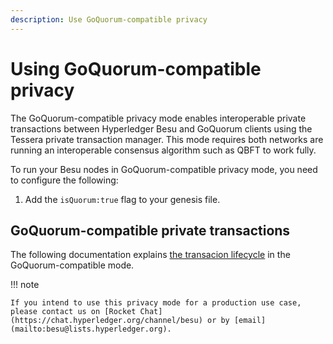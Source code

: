 ```yaml
---
description: Use GoQuorum-compatible privacy
---
```


# Using GoQuorum-compatible privacy

The GoQuorum-compatible privacy mode enables interoperable private transactions between Hyperledger Besu and GoQuorum clients using the Tessera private transaction manager.
This mode requires both networks are running an interoperable consensus algorithm such as QBFT to work fully.

To run your Besu nodes in GoQuorum-compatible privacy  mode, you need to configure the following: 

1. Add the `isQuorum:true` flag to your genesis file. 

## GoQuorum-compatible private transactions

The following documentation explains [the transacion lifecycle](https://docs.goquorum.consensys.net/en/stable/Concepts/Privacy/PrivateTransactionLifecycle/) in the GoQuorum-compatible mode.

!!! note

    If you intend to use this privacy mode for a production use case, please contact us on [Rocket Chat](https://chat.hyperledger.org/channel/besu) or by [email](mailto:besu@lists.hyperledger.org).

